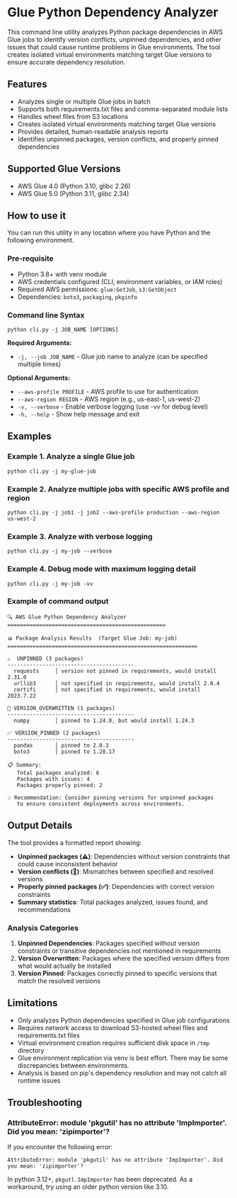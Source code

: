 # Glue Python Dependency Analyzer

This command line utility analyzes Python package dependencies in AWS Glue jobs to identify version conflicts, unpinned dependencies, and other issues that could cause runtime problems in Glue environments. The tool creates isolated virtual environments matching target Glue versions to ensure accurate dependency resolution.

## Features

- Analyzes single or multiple Glue jobs in batch
- Supports both requirements.txt files and comma-separated module lists
- Handles wheel files from S3 locations
- Creates isolated virtual environments matching target Glue versions
- Provides detailed, human-readable analysis reports
- Identifies unpinned packages, version conflicts, and properly pinned dependencies

## Supported Glue Versions

- AWS Glue 4.0 (Python 3.10, glibc 2.26)
- AWS Glue 5.0 (Python 3.11, glibc 2.34)

## How to use it

You can run this utility in any location where you have Python and the following environment.

### Pre-requisite

- Python 3.8+ with venv module
- AWS credentials configured (CLI, environment variables, or IAM roles)
- Required AWS permissions: `glue:GetJob`, `s3:GetObject`
- Dependencies: `boto3`, `packaging`, `pkginfo`

### Command line Syntax

```
python cli.py -j JOB_NAME [OPTIONS]
```

**Required Arguments:**

- `-j, --job JOB_NAME` - Glue job name to analyze (can be specified multiple times)

**Optional Arguments:**

- `--aws-profile PROFILE` - AWS profile to use for authentication
- `--aws-region REGION` - AWS region (e.g., us-east-1, us-west-2)
- `-v, --verbose` - Enable verbose logging (use -vv for debug level)
- `-h, --help` - Show help message and exit

## Examples

### Example 1. Analyze a single Glue job

```
python cli.py -j my-glue-job
```

### Example 2. Analyze multiple jobs with specific AWS profile and region

```
python cli.py -j job1 -j job2 --aws-profile production --aws-region us-west-2
```

### Example 3. Analyze with verbose logging

```
python cli.py -j my-job --verbose
```

### Example 4. Debug mode with maximum logging detail

```
python cli.py -j my-job -vv
```

### Example of command output

```
🔍 AWS Glue Python Dependency Analyzer
==================================================

📊 Package Analysis Results  (Target Glue Job: my-job)
============================================================

⚠️  UNPINNED (3 packages)
----------------------------------------
  requests     │ version not pinned in requirements, would install 2.31.0
  urllib3      │ not specified in requirements, would install 2.0.4
  certifi      │ not specified in requirements, would install 2023.7.22

🔄 VERSION_OVERWRITTEN (1 packages)
----------------------------------------
  numpy        │ pinned to 1.24.0, but would install 1.24.3

✅ VERSION_PINNED (2 packages)
----------------------------------------
  pandas       │ pinned to 2.0.3
  boto3        │ pinned to 1.28.17

📋 Summary:
   Total packages analyzed: 6
   Packages with issues: 4
   Packages properly pinned: 2

💡 Recommendation: Consider pinning versions for unpinned packages
   to ensure consistent deployments across environments.
```

## Output Details

The tool provides a formatted report showing:

- **Unpinned packages (⚠️)**: Dependencies without version constraints that could cause inconsistent behavior
- **Version conflicts (🔄)**: Mismatches between specified and resolved versions
- **Properly pinned packages (✅)**: Dependencies with correct version constraints
- **Summary statistics**: Total packages analyzed, issues found, and recommendations

### Analysis Categories

1. **Unpinned Dependencies**: Packages specified without version constraints or transitive dependencies not mentioned in requirements
2. **Version Overwritten**: Packages where the specified version differs from what would actually be installed
3. **Version Pinned**: Packages correctly pinned to specific versions that match the resolved versions

## Limitations

- Only analyzes Python dependencies specified in Glue job configurations
- Requires network access to download S3-hosted wheel files and requirements.txt files
- Virtual environment creation requires sufficient disk space in `/tmp` directory
- Glue environment replication via venv is best effort. There may be some discrepancies between environments.
- Analysis is based on pip's dependency resolution and may not catch all runtime issues

## Troubleshooting

### AttributeError: module 'pkgutil' has no attribute 'ImpImporter'. Did you mean: 'zipimporter'?

If you encounter the following error:

```
AttributeError: module 'pkgutil' has no attribute 'ImpImporter'. Did you mean: 'zipimporter'?
```

In python 3.12+, `pkgutl.ImpImporter` has been deprecated. As a workaround, try using an older python version like 3.10.